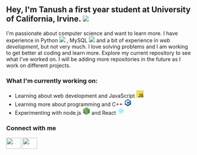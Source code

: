 
## Hey, I'm Tanush a first year student at University of California, Irvine. <img src="https://media.giphy.com/media/hvRJCLFzcasrR4ia7z/giphy.gif" width="25px">
I'm passionate about computer science and want to learn more. I have experience in Python
<img height='20' src="https://cdn.worldvectorlogo.com/logos/python-5.svg"> , MySQL <img height='20' src="https://freepikpsd.com/file/2019/11/210889_mysql-logo-transparent-png-Images.png"> and a bit of experience in *web development*, but not very much.
I love solving problems and I am working to get better at coding and learn more. Explore my current repository to see what I've worked on. I will be adding more repositories
in the future as I work on different projects.

### What I'm currently working on:
- Learning about web development and JavaScript  <code><img height="20" src="https://raw.githubusercontent.com/github/explore/80688e429a7d4ef2fca1e82350fe8e3517d3494d/topics/javascript/javascript.png"></code>  
- Learning more about programming and C++ <code><img height="20" src="https://raw.githubusercontent.com/github/explore/80688e429a7d4ef2fca1e82350fe8e3517d3494d/topics/cpp/cpp.png"></code>  
- Experimenting with node.js <code><img height="20" src="https://raw.githubusercontent.com/github/explore/80688e429a7d4ef2fca1e82350fe8e3517d3494d/topics/nodejs/nodejs.png"></code> and React <code><img height="20" src="https://raw.githubusercontent.com/github/explore/80688e429a7d4ef2fca1e82350fe8e3517d3494d/topics/react/react.png"></code>  

### Connect with me
<a href="https://linkedin.com/in/tanushgoel" target="blank"><img align="center" src="https://raw.githubusercontent.com/rahuldkjain/github-profile-readme-generator/master/src/images/icons/Social/linked-in-alt.svg"  height="30" width="40" /></a>
<a href="https://instagram.com/tanushgoel03" target="blank"><img align="center" src="https://raw.githubusercontent.com/rahuldkjain/github-profile-readme-generator/master/src/images/icons/Social/instagram.svg" height="30" width="40" /></a>


